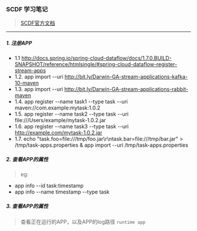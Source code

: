 ### SCDF 学习笔记
> [SCDF官方文档](http://docs.spring.io/spring-cloud-dataflow/docs/1.7.0.BUILD-SNAPSHOT/reference/htmlsingle/#getting-started)

--------------------


##### 1. 注册APP
* 1.1 http://docs.spring.io/spring-cloud-dataflow/docs/1.7.0.BUILD-SNAPSHOT/reference/htmlsingle/#spring-cloud-dataflow-register-stream-apps
* 1.2. app import --uri http://bit.ly/Darwin-GA-stream-applications-kafka-10-maven
* 1.3. app import --uri http://bit.ly/Darwin-GA-stream-applications-rabbit-maven
* 1.4. app register --name task1 --type task --uri maven://com.example:mytask:1.0.2
* 1.5. app register --name task2 --type task --uri file:///Users/example/mytask-1.0.2.jar
* 1.6. app register --name task3 --type task --uri http://example.com/mytask-1.0.2.jar
* 1.7. echo "task.foo=file:///tmp/foo.jar\r\ntask.bar=file:///tmp/bar.jar" > /tmp/task-apps.properties & app import --uri /tmp/task-apps.properties

##### 2. 查看APP的属性
> eg: 
* app info --id task:timestamp
* app info --name timestamp --type task

##### 3. 查看APP的属性
> 查看正在运行的APP，以及APP的log路径
`runtime app`


